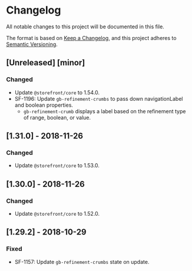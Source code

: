 # Changelog
All notable changes to this project will be documented in this file.

The format is based on [Keep a Changelog](https://keepachangelog.com/en/1.0.0/),
and this project adheres to [Semantic Versioning](https://semver.org/spec/v2.0.0.html).

## [Unreleased] [minor]
### Changed 
- Update `@storefront/core` to 1.54.0.
- SF-1196: Update `gb-refinement-crumbs` to pass down navigationLabel and boolean properties.
  - `gb-refinement-crumb` displays a label based on the refinement type of range, boolean, or value.

## [1.31.0] - 2018-11-26
### Changed
- Update `@storefront/core` to 1.53.0.

## [1.30.0] - 2018-11-26
### Changed
- Update `@storefront/core` to 1.52.0.

## [1.29.2] - 2018-10-29
### Fixed
- SF-1157: Update `gb-refinement-crumbs` state on update.
